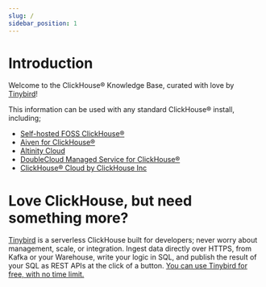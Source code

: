 ```yaml
---
slug: /
sidebar_position: 1
---
```


# Introduction

Welcome to the ClickHouse® Knowledge Base, curated with love by [Tinybird](https://tinybird.co)! 

This information can be used with any standard ClickHouse® install, including;
- [Self-hosted FOSS ClickHouse®](https://github.com/ClickHouse/ClickHouse)
- [Aiven for ClickHouse®](https://docs.aiven.io/docs/products/clickhouse/getting-started.html) 
- [Altinity Cloud](https://altinity.com/cloud-database/) 
- [DoubleCloud Managed Service for ClickHouse®](https://double.cloud/services/managed-clickhouse)
- [ClickHouse® Cloud by ClickHouse Inc](https://clickhouse.com/cloud)

# Love ClickHouse, but need something more?

[Tinybird](https://tinybird.co) is a serverless ClickHouse built for developers; never worry about management, scale, or integration. Ingest data directly over HTTPS, from Kafka or your Warehouse, write your logic in SQL, and publish the result of your SQL as REST APIs at the click of a button. [You can use Tinybird for free, with no time limit.](https://tinybird.co)
